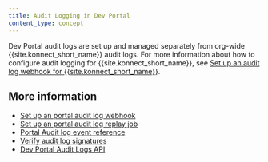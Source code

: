 ```yaml
---
title: Audit Logging in Dev Portal
content_type: concept
---
```


Dev Portal audit logs are set up and managed separately from org-wide {{site.konnect_short_name}} audit logs. For more information about how to configure audit logging for {{site.konnect_short_name}}, see [Set up an audit log webhook for {{site.konnect_short_name}}](/konnect/org-management/audit-logging/webhook/).

<!-- Fix include
 include_cached /md/konnect/audit-logging/audit-log-overview.md %}
-->

## More information
* [Set up an portal audit log webhook](/konnect/dev-portal/portals/audit-logs/webhook/)
* [Set up an portal audit log replay job](/konnect/dev-portal/portals/audit-logs/replay-job/)
* [Portal Audit log event reference](/konnect/reference/audit-logs/)
* [Verify audit log signatures](/konnect/reference/verify-signatures/)
* [Dev Portal Audit Logs API](/konnect/api/audit-logs/latest/)
